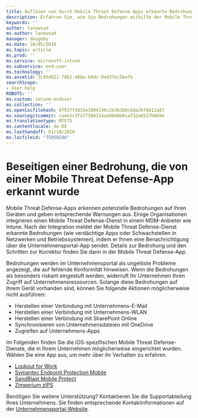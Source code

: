 ```yaml
---
title: Auflösen von durch Mobile Threat Defense-Apps erkannte Bedrohungen unter iOS | Microsoft-Dokumentation
description: Erfahren Sie, wie Sie Bedrohungen mithilfe der Mobile Threat Defense-Apps für iOS beseitigen.
keywords: ''
author: lenewsad
ms.author: lanewsad
manager: dougeby
ms.date: 10/05/2018
ms.topic: article
ms.prod: ''
ms.service: microsoft-intune
ms.subservice: end-user
ms.technology: ''
ms.assetid: 3c95d821-7862-486a-b9dc-0ed37bc5befb
searchScope:
- User help
ROBOTS: ''
ms.custom: intune-enduser
ms.collection: ''
ms.openlocfilehash: 0f937f3d33e3d94196c243b3bbcbda26f6b12a87
ms.sourcegitcommit: caee3c3fa77586314aa8040b0caf32a0527b669e
ms.translationtype: MTE75
ms.contentlocale: de-DE
ms.lasthandoff: 01/10/2020
ms.locfileid: "75858546"
---
```

# <a name="resolve-a-threat-found-by-a-mobile-threat-defense-app"></a>Beseitigen einer Bedrohung, die von einer Mobile Threat Defense-App erkannt wurde

Mobile Threat Defense-Apps erkennen potenzielle Bedrohungen auf Ihren Geräten und geben entsprechende Warnungen aus. Einige Organisationen integrieren einen Mobile Threat Defense-Dienst in einem MDM-Anbieter wie Intune. Nach der Integration meldet der Mobile Threat Defense-Dienst erkannte Bedrohungen (wie verdächtige Apps oder Schwachstellen in Netzwerken und Betriebssystemen), indem er Ihnen eine Benachrichtigung über die Unternehmensportal-App sendet. Details zur Bedrohung und den Schritten zur Korrektur finden Sie dann in der Mobile Threat Defense-App.  

Bedrohungen werden im Unternehmensportal als ungelöste Probleme angezeigt, die auf fehlende Konformität hinweisen. Wenn die Bedrohungen als besonders riskant eingestuft werden, widerruft Ihr Unternehmen Ihren Zugriff auf Unternehmensressourcen. Solange diese Bedrohungen auf Ihrem Gerät vorhanden sind, können Sie folgende Aktionen möglicherweise nicht ausführen:  

* Herstellen einer Verbindung mit Unternehmens-E-Mail
* Herstellen einer Verbindung mit Unternehmens-WLAN
* Herstellen einer Verbindung mit SharePoint Online
* Synchronisieren von Unternehmensdateien mit OneDrive
* Zugreifen auf Unternehmens-Apps

Im Folgenden finden Sie die iOS-spezifischen Mobile Threat Defense-Dienste, die in Ihrem Unternehmen möglicherweise eingerichtet wurden. Wählen Sie eine App aus, um mehr über ihr Verhalten zu erfahren. 


* [Lookout for Work](you-need-to-resolve-a-threat-found-by-lookout-for-work-ios.md)
* [Symantec Endpoint Protection Mobile](you-need-to-resolve-a-threat-found-by-skycure-ios.md)
* [SandBlast Mobile Protect](you-need-to-resolve-a-threat-found-by-checkpoint-ios.md)
* [Zimperium zIPS](you-need-to-resolve-a-threat-found-by-zips-ios.md)

Benötigen Sie weitere Unterstützung? Kontaktieren Sie die Supportabteilung Ihres Unternehmens. Sie finden entsprechende Kontaktinformationen auf der [Unternehmensportal-Website](https://go.microsoft.com/fwlink/?linkid=2010980).  

